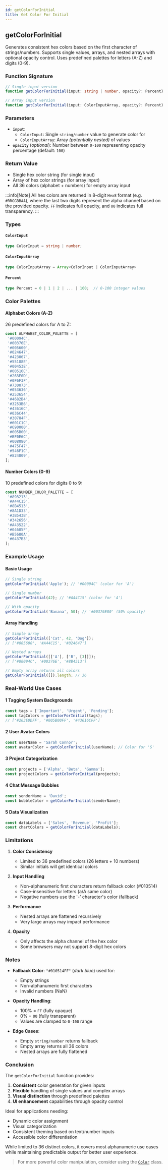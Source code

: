 ```yaml
---
id: getColorForInitial  
title: Get Color For Initial  
---
```


## getColorForInitial

Generates consistent hex colors based on the first character of strings/numbers. Supports single values, arrays, and nested arrays with optional opacity control. Uses predefined palettes for letters (A-Z) and digits (0-9).

### Function Signature

```typescript
// Single input version
function getColorForInitial(input: string | number, opacity?: Percent): Hex8;

// Array input version
function getColorForInitial(input: ColorInputArray, opacity?: Percent): Hex8[];
```

### Parameters

- **`input`**:
  - `ColorInput`: Single `string/number` value to generate color for
  - `ColorInputArray`: Array _(potentially nested)_ of values
- **`opacity`** (_optional_): Number between `0-100` representing opacity percentage (default: `100`)

### Return Value

- Single hex color string (for single input)
- Array of hex color strings (for array input)
- All 36 colors (alphabet + numbers) for empty array input

:::info[Note]
All hex colors are returned in 8-digit `Hex8` format (e.g. `#RRGGBBAA`), where the last two digits represent the alpha channel based on the provided opacity. `FF` indicates full opacity, and `00` indicates full transparency.
:::

### Types

#### `ColorInput`

```typescript
type ColorInput = string | number;
```

#### `ColorInputArray`

```typescript
type ColorInputArray = Array<ColorInput | ColorInputArray>
```

#### `Percent`

```typescript
type Percent = 0 | 1 | 2 | ... | 100;  // 0-100 integer values
```

### Color Palettes

#### Alphabet Colors (A-Z)

26 predefined colors for A to Z:

```typescript
const ALPHABET_COLOR_PALETTE = [
 '#00094C',
 '#00376E',
 '#005600',
 '#024647',
 '#423067',
 '#55188E',
 '#00453E',
 '#00516C',
 '#263E0D',
 '#0F6F3F',
 '#730073',
 '#053636',
 '#253654',
 '#4682B4',
 '#3253B6',
 '#43616C',
 '#036C44',
 '#30784F',
 '#601C1C',
 '#690000',
 '#005B00',
 '#BF0E6C',
 '#008080',
 '#475F47',
 '#546F1C',
 '#824809',
];
```

#### Number Colors (0-9)

10 predefined colors for digits 0 to 9:

```typescript
const NUMBER_COLOR_PALETTE = [
 '#893213',
 '#A44C15',
 '#8B4513',
 '#8A1D33',
 '#3B543B',
 '#342656',
 '#A43522',
 '#04605F',
 '#B5680A',
 '#6437B3',
];
```

### Example Usage

#### Basic Usage

```typescript
// Single string
getColorForInitial('Apple'); // '#00094C' (color for 'A')

// Single number 
getColorForInitial(42); // '#A44C15' (color for '4')

// With opacity
getColorForInitial('Banana', 50); // '#00376E80' (50% opacity)
```

#### Array Handling

```typescript
// Simple array
getColorForInitial(['Cat', 42, 'Dog']);
// ['#005600', '#A44C15', '#024647']

// Nested arrays
getColorForInitial([['A'], ['B', [3]]]);
// ['#00094C', '#00376E', '#8B4513']

// Empty array returns all colors
getColorForInitial([]).length; // 36
```

### Real-World Use Cases

#### 1 **Tagging System Backgrounds**

```typescript
const tags = ['Important', 'Urgent', 'Pending'];
const tagColors = getColorForInitial(tags);
// ['#263E0DFF', '#005B00FF', '#43616CFF']
```

#### 2 **User Avatar Colors**

```typescript
const userName = 'Sarah Connor';
const avatarColor = getColorForInitial(userName); // Color for 'S'
```

#### 3 **Project Categorization**

```typescript
const projects = ['Alpha', 'Beta', 'Gamma'];
const projectColors = getColorForInitial(projects);
```

#### 4 **Chat Message Bubbles**

```typescript
const senderName = 'David';
const bubbleColor = getColorForInitial(senderName);
```

#### 5 **Data Visualization**

```typescript
const dataLabels = ['Sales', 'Revenue', 'Profit'];
const chartColors = getColorForInitial(dataLabels);
```

### Limitations

1. **Color Consistency**
   - Limited to 36 predefined colors (26 letters + 10 numbers)
   - Similar initials will get identical colors

2. **Input Handling**
   - Non-alphanumeric first characters return fallback color (#010514)
   - Case-insensitive for letters (a/A same color)
   - Negative numbers use the '-' character's color (fallback)

3. **Performance**
   - Nested arrays are flattened recursively
   - Very large arrays may impact performance

4. **Opacity**
   - Only affects the alpha channel of the hex color
   - Some browsers may not support 8-digit hex colors

### Notes

- **Fallback Color**: `"#010514FF"` (_dark blue_) used for:
  - Empty strings
  - Non-alphanumeric first characters
  - Invalid numbers (NaN)
  
- **Opacity Handling**:
  - 100% = `FF` (fully opaque)
  - 0% = `00` (fully transparent)
  - Values are clamped to `0-100` range

- **Edge Cases**:
  - Empty `string/number` returns fallback
  - Empty array returns all 36 colors
  - Nested arrays are fully flattened

### Conclusion

The `getColorForInitial` function provides:

1. **Consistent** color generation for given inputs
2. **Flexible** handling of single values and complex arrays
3. **Visual distinction** through predefined palettes
4. **UI enhancement** capabilities through opacity control

Ideal for applications needing:

- Dynamic color assignment
- Visual categorization
- Consistent theming based on text/number inputs
- Accessible color differentiation

While limited to 36 distinct colors, it covers most alphanumeric use cases while maintaining predictable output for better user experience.

> For more powerful color manipulation, consider using the [`Color`](/docs/classes/Color) class.
